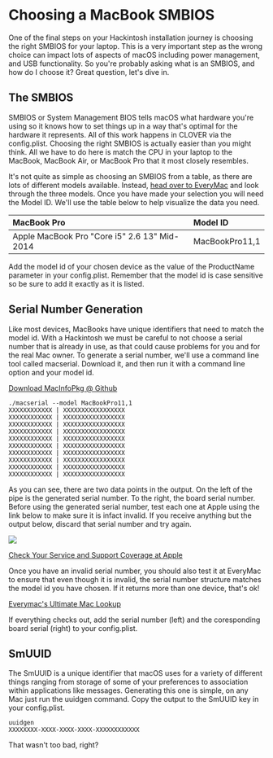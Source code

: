 # Choosing a MacBook SMBIOS

One of the final steps on your Hackintosh installation journey is choosing the right SMBIOS for your laptop. This is a very important step as the wrong choice can impact lots of aspects of macOS including power management, and USB functionality. So you're probably asking what is an SMBIOS, and how do I choose it? Great question, let's dive in.

## The SMBIOS

SMBIOS or System Management BIOS tells macOS what hardware you're using so it knows how to set things up in a way that's optimal for the hardware it represents. All of this work happens in CLOVER via the config.plist. Choosing the right SMBIOS is actually easier than you might think. All we have to do here is match the CPU in your laptop to the MacBook, MacBook Air, or MacBook Pro that it most closely resembles.

It's not quite as simple as choosing an SMBIOS from a table, as there are lots of different models available. Instead, [head over to EveryMac](https://everymac.com) and look through the three models. Once you have made your selection you will need the Model ID. We'll use the table below to help visualize the data you need.

| MacBook Pro | Model ID |
| :--- | :--- |
| Apple MacBook Pro "Core i5" 2.6 13" Mid-2014 | MacBookPro11,1 |

Add the model id of your chosen device as the value of the ProductName parameter in your config.plist. Remember that the model id is case sensitive so be sure to add it exactly as it is listed.

## Serial Number Generation

Like most devices, MacBooks have unique identifiers that need to match the model id. With a Hackintosh we must be careful to not choose a serial number that is already in use, as that could cause problems for you and for the real Mac owner. To generate a serial number, we'll use a command line tool called macserial. Download it, and then run it with a command line option and your model id.

[Download MacInfoPkg @ Github](https://github.com/acidanthera/MacInfoPkg)

```text
./macserial --model MacBookPro11,1
XXXXXXXXXXXX | XXXXXXXXXXXXXXXXX
XXXXXXXXXXXX | XXXXXXXXXXXXXXXXX
XXXXXXXXXXXX | XXXXXXXXXXXXXXXXX
XXXXXXXXXXXX | XXXXXXXXXXXXXXXXX
XXXXXXXXXXXX | XXXXXXXXXXXXXXXXX
XXXXXXXXXXXX | XXXXXXXXXXXXXXXXX
XXXXXXXXXXXX | XXXXXXXXXXXXXXXXX
XXXXXXXXXXXX | XXXXXXXXXXXXXXXXX
XXXXXXXXXXXX | XXXXXXXXXXXXXXXXX
XXXXXXXXXXXX | XXXXXXXXXXXXXXXXX
```

As you can see, there are two data points in the output. On the left of the pipe is the generated serial number. To the right, the board serial number. Before using the generated serial number, test each one at Apple using the link below to make sure it is infact invalid. If you receive anything but the output below, discard that serial number and try again.

![](../.gitbook/assets/screen-shot-2019-11-16-at-1.38.05-pm.png)

[Check Your Service and Support Coverage at Apple](https://checkcoverage.apple.com)

Once you have an invalid serial number, you should also test it at EveryMac to ensure that even though it is invalid, the serial number structure matches the model id you have chosen. If it returns more than one device, that's ok!

[Everymac's Ultimate Mac Lookup](https://everymac.com/ultimate-mac-lookup/)

If everything checks out, add the serial number \(left\) and the coresponding board serial \(right\) to your config.plist.

## SmUUID

The SmUUID is a unique identifier that macOS uses for a variety of different things ranging from storage of some of your preferences to association within applications like messages. Generating this one is simple, on any Mac just run the uuidgen command. Copy the output to the SmUUID key in your config.plist.

```text
uuidgen
XXXXXXXX-XXXX-XXXX-XXXX-XXXXXXXXXXXX
```

That wasn't too bad, right?

